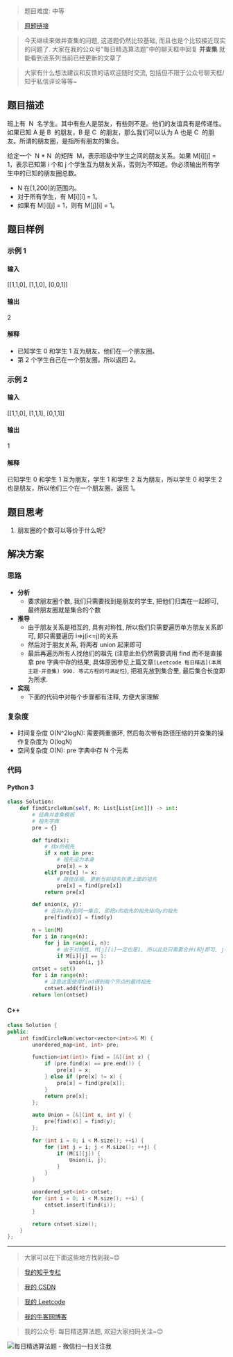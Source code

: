 > 题目难度: 中等

> [原题链接](https://leetcode-cn.com/problems/friend-circles/)

> 今天继续来做并查集的问题, 这道题仍然比较基础, 而且也是个比较接近现实的问题了. 大家在我的公众号"每日精选算法题"中的聊天框中回复 **并查集** 就能看到该系列当前已经更新的文章了

> 大家有什么想法建议和反馈的话欢迎随时交流, 包括但不限于公众号聊天框/知乎私信评论等等~

## 题目描述

班上有  N  名学生。其中有些人是朋友，有些则不是。他们的友谊具有是传递性。如果已知 A 是 B  的朋友，B 是 C  的朋友，那么我们可以认为 A 也是 C  的朋友。所谓的朋友圈，是指所有朋友的集合。

给定一个  N \* N  的矩阵  M，表示班级中学生之间的朋友关系。如果 M[i][j] = 1，表示已知第 i 个和 j 个学生互为朋友关系，否则为不知道。你必须输出所有学生中的已知的朋友圈总数。

- N 在[1,200]的范围内。
- 对于所有学生，有 M[i][i] = 1。
- 如果有 M[i][j] = 1，则有 M[j][i] = 1。

## 题目样例

### 示例 1

#### 输入

[[1,1,0],
[1,1,0],
[0,0,1]]

#### 输出

2

#### 解释

- 已知学生 0 和学生 1 互为朋友，他们在一个朋友圈。
- 第 2 个学生自己在一个朋友圈。所以返回 2。

### 示例 2

#### 输入

[[1,1,0],
[1,1,1],
[0,1,1]]

#### 输出

1

#### 解释

已知学生 0 和学生 1 互为朋友，学生 1 和学生 2 互为朋友，所以学生 0 和学生 2 也是朋友，所以他们三个在一个朋友圈，返回 1。

## 题目思考

1. 朋友圈的个数可以等价于什么呢?

## 解决方案

### 思路

- **分析**
  - 要求朋友圈个数, 我们只需要找到是朋友的学生, 把他们归类在一起即可, 最终朋友圈就是集合的个数
- **推导**
  - 由于朋友关系是相互的, 具有对称性, 所以我们只需要遍历单方朋友关系即可, 即只需要遍历 i=>j(i<=j)的关系
  - 然后对于朋友关系, 将两者 union 起来即可
  - 最后再遍历所有人找他们的祖先 (注意此处仍然需要调用 find 而不是直接拿 pre 字典中存的结果, 具体原因参见上篇文章`[Leetcode 每日精选](本周主题-并查集) 990. 等式方程的可满足性`), 把祖先放到集合里, 最后集合长度即为所求.
- **实现**
  - 下面的代码中对每个步骤都有注释, 方便大家理解

### 复杂度

- 时间复杂度 O(N^2logN): 需要两重循环, 然后每次带有路径压缩的并查集的操作复杂度为 O(logN)
- 空间复杂度 O(N): pre 字典中存 N 个元素

### 代码

#### Python 3

```python
class Solution:
    def findCircleNum(self, M: List[List[int]]) -> int:
        # 经典并查集模板
        # 祖先字典
        pre = {}

        def find(x):
            # 找x的祖先
            if x not in pre:
                # 祖先设为本身
                pre[x] = x
            elif pre[x] != x:
                # 路径压缩, 更新当前祖先到更上面的祖先
                pre[x] = find(pre[x])
            return pre[x]

        def union(x, y):
            # 合并x和y到同一集合, 即把x的祖先的祖先指向y的祖先
            pre[find(x)] = find(y)

        n = len(M)
        for i in range(n):
            for j in range(i, n):
                # 由于对称性, M[j][i]一定也是1, 所以此处只需要合并i和j即可, j不需要从头开始
                if M[i][j] == 1:
                    union(i, j)
        cntset = set()
        for i in range(n):
            # 注意这里使用find得到每个节点的最终祖先
            cntset.add(find(i))
        return len(cntset)
```

#### C++

```cpp
class Solution {
public:
    int findCircleNum(vector<vector<int>>& M) {
        unordered_map<int, int> pre;

        function<int(int)> find = [&](int x) {
            if (pre.find(x) == pre.end()) {
                pre[x] = x;
            } else if (pre[x] != x) {
                pre[x] = find(pre[x]);
            }
            return pre[x];
        };

        auto Union = [&](int x, int y) {
            pre[find(x)] = find(y);
        };

        for (int i = 0; i < M.size(); ++i) {
            for (int j = i; j < M.size(); ++j) {
                if (M[i][j]) {
                    Union(i, j);
                }
            }
        }

        unordered_set<int> cntset;
        for (int i = 0; i < M.size(); ++i) {
            cntset.insert(find(i));
        }

        return cntset.size();
    }
};
```

---

> 大家可以在下面这些地方找到我~😊

> [我的知乎专栏](https://zhuanlan.zhihu.com/c_1242508721932464128)

> [我的 CSDN](https://me.csdn.net/zjulyx1993)

> [我的 Leetcode](https://leetcode-cn.com/u/suibianfahui/)

> [我的牛客网博客](https://blog.nowcoder.net/zjulyx)

> 我的公众号: 每日精选算法题, 欢迎大家扫码关注~😊

![每日精选算法题 - 微信扫一扫关注我](https://mmbiz.qpic.cn/mmbiz_jpg/1KjZicMlYPMgZWmoL4eYcs6UcfmvsetDWME2YJyaCp9oT9z3U573FWENBNhyOByxYI0epew6O37hiaOhdh90QeJg/640?wx_fmt=jpeg&tp=webp&wxfrom=5&wx_lazy=1&wx_co=1)

